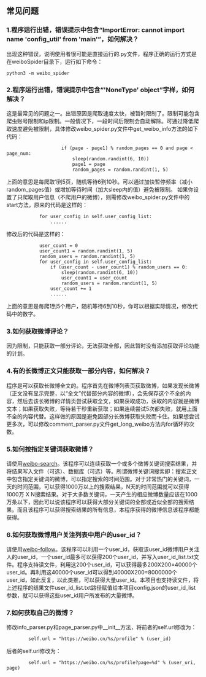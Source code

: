 ## 常见问题

### 1.程序运行出错，错误提示中包含“ImportError: cannot import name 'config_util' from '__main__'”，如何解决？
出现这种错误，说明使用者很可能是直接运行的.py文件，程序正确的运行方式是在weiboSpider目录下，运行如下命令：
```
python3 -m weibo_spider
```

### 2.程序运行出错，错误提示中包含“'NoneType' object”字样，如何解决？
这是最常见的问题之一。出错原因是爬取速度太快，被暂时限制了。限制可能包含爬虫账号限制和ip限制。一般情况下，一段时间后限制会自动解除。可通过降低爬取速度避免被限制，具体修改weibo_spider.py文件中get_weibo_info方法的如下代码：
```
                    if (page - page1) % random_pages == 0 and page < page_num:
                        sleep(random.randint(6, 10))
                        page1 = page
                        random_pages = random.randint(1, 5)
```
上面的意思是每爬取1到5页，随机等待6到10秒。可以通过加快暂停频率（减小random_pages值）或增加等待时间（加大sleep内的值）避免被限制。
如果你设置了只爬取用户信息（不爬用户的微博），则需修改weibo_spider.py文件中的start方法，原来的代码是这样的：
```
            for user_config in self.user_config_list:
                ......
```
修改后的代码是这样的：
```
            user_count = 0
            user_count1 = random.randint(1, 5)
            random_users = random.randint(1, 5)
            for user_config in self.user_config_list:
                if (user_count - user_count1) % random_users == 0:
                    sleep(random.randint(6, 10))
                    user_count1 = user_count
                    random_users = random.randint(1, 5)
                user_count += 1
                ......
```
上面的意思是每爬1到5个用户，随机等待6到10秒，你可以根据实际情况，修改代码中的数字。

### 3.如何获取微博评论？
因为限制，只能获取一部分评论，无法获取全部，因此暂时没有添加获取评论功能的计划。

### 4.有的长微博正文只能获取一部分内容，如何解决？
程序是可以获取长微博全文的。程序首先在微博列表页获取微博，如果发现长微博（正文没有显示完整，以“全文”代替部分内容的微博），会先保存这个不全的内容，然后去该长微博的详情页尝试获取全文，如果获取成功，获取的内容就是微博文本；如果获取失败，等待若干秒重新获取；如果连续尝试5次都失败，就用上面不全的内容代替。这样做的原因是避免因部分长微博获取失败而卡住。如果想尝试更多次，可以修改comment_parser.py文件get_long_weibo方法内for循环的次数。

### 5.如何按指定关键词获取微博？
请使用[weibo-search](https://github.com/dataabc/weibo-search)。该程序可以连续获取一个或多个微博关键词搜索结果，并将结果写入文件（可选）、数据库（可选）等。所谓微博关键词搜索即：搜索正文中包含指定关键词的微博，可以指定搜索的时间范围。对于非常热门的关键词，一天的时间范围，可以获得1000万以上的搜索结果，N天的时间范围就可以获得1000万 X N搜索结果。对于大多数关键词，一天产生的相应微博数量应该在1000万条以下，因此可以说该程序可以获得大部分关键词的全部或近似全部的搜索结果。而且该程序可以获得搜索结果的所有信息，本程序获得的微博信息该程序都能获得。

### 6.如何获取微博用户关注列表中用户的user_id？
请使用[weibo-follow](https://github.com/dataabc/weibo-follow)。该程序可以利用一个user_id，获取该user_id微博用户关注人的user_id，一个user_id最多可以获得200个user_id，并写入user_id_list.txt文件。程序支持读文件，利用这200个user_id，可以获得最多200X200=40000个user_id。再利用这40000个user_id可以得到40000X200=8000000个user_id，如此反复，以此类推，可以获得大量user_id。本项目也支持读文件，将上述程序的结果文件user_id_list.txt路径赋值给本项目config.json的user_id_list参数，就可以获得这些user_id用户所发布的大量微博。

### 7.如何获取自己的微博？
修改info_parser.py和page_parser.py中__init__方法，将前者的self.url修改为：
```
        self.url = "https://weibo.cn/%s/profile" % (user_id)
```
后者的self.url修改为：
```
        self.url = "https://weibo.cn/%s/profile?page=%d" % (user_uri, page)
```
